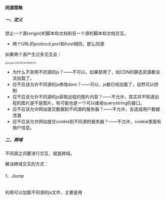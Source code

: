 #### 同源策略

##### 一、定义

禁止一个源(origin)的脚本和文档和另一个源的脚本和文档交互。

- 两个URL的protocol,port和host相同，那么同源

如果两个源产生过多交互会：

<img src="https://liuyang-picbed.oss-cn-shanghai.aliyuncs.com/img/image-20210524215636721.png" alt="image-20210524215636721" style="zoom:50%;" />

- 为什么不禁用不同源的js？——不可以，如果禁用了，如CDN的静态资源都没法加载了。
- 应不应该允许不同源的js修改dom？——可以，js都已经加载了，自然可以控制
- 应不应该允许不同源的js获取远程的图片内容？——不允许，其实并不知道远程的图片是不是图片，有可能也是一个可以接收querystring的接口。
- 应不应该允许网站提交数据到不同源的服务器？——不允许，会造成用户数据泄漏
- 应不应该允许网站提交cookie到不同源的服务器？——不允许，cookie里面有用户信息。

##### 二、跨域

不同源之间要进行交互，就是跨域。

解决跨域交互的方式：

###### 1、Jsonp

利用可以加载不同源的js文件，主要是用<script>标签。局限性：不能传递参数。

```
//服务端数据(data.js)
window.example = {...}
//或
jsonp('example', {
  a : 1,
  b：2
})
```

###### 2、CORS 跨域资源共用

跨域资源共用(Cross-Origin Resource Sharing)，使用额外HTTP头允许指定的源和另外一个源进行交互。

<img src="https://liuyang-picbed.oss-cn-shanghai.aliyuncs.com/img/image-20210524221005130.png" alt="image-20210524221005130" style="zoom:50%;" />

实际有个使用options方法实现预检的步骤：

<img src="https://liuyang-picbed.oss-cn-shanghai.aliyuncs.com/img/image-20210524221243744.png" alt="image-20210524221243744" style="zoom: 67%;" />

**预检的时候，客户端会告诉服务器表示它期望服务器能接受的方面和头信息，服务器端在预检的时候会返回支持的方法、头信息和多少秒内不用重复预检了。**

###### 3、代理策略

利用代理将不同源的资源代理到同源的资源，主要是在后端服务处理。

<img src="https://liuyang-picbed.oss-cn-shanghai.aliyuncs.com/img/image-20210524222206068.png" alt="image-20210524222206068" style="zoom:50%;" />


